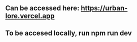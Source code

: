 ## Can be accessed here: https://urban-lore.vercel.app

## To be accesed locally, run npm run dev




